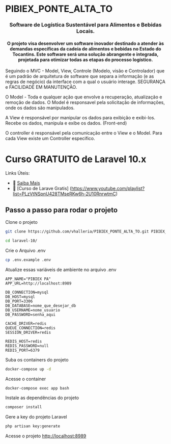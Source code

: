 # PIBIEX_PONTE_ALTA_TO

 <h3 align="center"> Software de Logística Sustentável para Alimentos e Bebidas Locais. </h3>
 
 <h4 align="center">
 O projeto visa desenvolver um software inovador destinado a atender às demandas específicas da cadeia de alimentos e bebidas no Estado do Tocantins. Este software será uma solução abrangente e integrada, projetada para otimizar todas as etapas do processo logístico.
</h4>

<p align="left">
Seguindo o MVC - Model, View, Controle (Modelo, visão e Controlador) que é um padrão de arquitetura de software que separa a informação (e as regras de negócio) da interface com a qual o usuário interage. SEGURANÇA e FACILIDADE EM MANUTENÇÃO.

O Model - Toda e qualquer ação que envolve a recuperação, atualização e remoção de dados. O Model é responsavel pela solicitação de informações, onde os dados são manipulados.

A View é responsável por manipular os dados para exibição e exibi-los. Recebe os dados, manipula e exibe os dados. (Front-end)

O controller é responsável pela comunicação entre o View e o Model. Para cada View existe um Controller especifico.

</p>

# Curso GRATUITO de Laravel 10.x

Links Úteis:

-   :tada: [Saiba Mais](https://linktr.ee/especializati)
-   :tada: [Curso de Larave Gratis] (https://www.youtube.com/playlist?list=PLzVtNSpnU428TMseRKw6h-2U10RnrwtmC)

## Passo a passo para rodar o projeto

Clone o projeto

```sh
git clone https://github.com/vhalleria/PIBIEX_PONTE_ALTA_TO.git PIBIEX_PONTE_ALTA_TO
```

```sh
cd laravel-10/
```

Crie o Arquivo .env

```sh
cp .env.example .env
```

Atualize essas variáveis de ambiente no arquivo .env

```dosini
APP_NAME="PIBIEX PA"
APP_URL=http://localhost:8989

DB_CONNECTION=mysql
DB_HOST=mysql
DB_PORT=3306
DB_DATABASE=nome_que_desejar_db
DB_USERNAME=nome_usuario
DB_PASSWORD=senha_aqui

CACHE_DRIVER=redis
QUEUE_CONNECTION=redis
SESSION_DRIVER=redis

REDIS_HOST=redis
REDIS_PASSWORD=null
REDIS_PORT=6379
```

Suba os containers do projeto

```sh
docker-compose up -d
```

Acesse o container

```sh
docker-compose exec app bash
```

Instale as dependências do projeto

```sh
composer install
```

Gere a key do projeto Laravel

```sh
php artisan key:generate
```

Acesse o projeto
[http://localhost:8989](http://localhost:8989)
